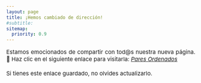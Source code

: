 ```yaml
---
layout: page
title: ¡Hemos cambiado de dirección!
#subtitle:
sitemap:
  priority: 0.9
---
```


<div style="text-align: justify">
	<p style="font-size: 15px" style="line-height: 110%">
	Estamos emocionados de compartir con tod@s nuestra nueva página. 🌟 Haz clic en el siguiente enlace para visitarla: <a href="https://sites.google.com/view/23paresordenados/inicio?authuser=3"><cite>Pares Ordenados</cite></a>
	<br>
	<br>
	Si tienes este enlace guardado, no olvides actualizarlo.
	</p>
</div>

